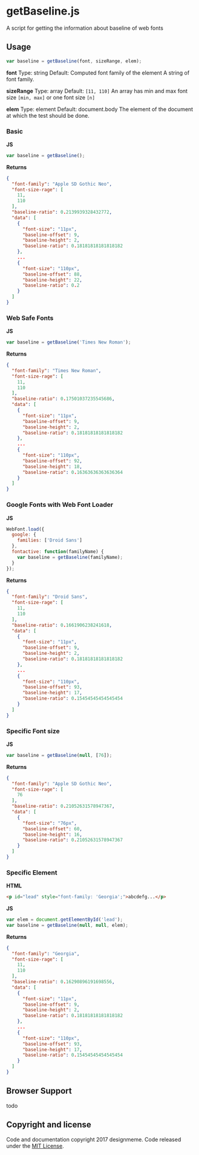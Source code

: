 # getBaseline.js
A script for getting the information about baseline of web fonts

## Usage
```javascript
var baseline = getBaseline(font, sizeRange, elem);
```
**font**
Type: string
Default: Computed font family of the element
A string of font family.

**sizeRange**
Type: array
Default: `[11, 110]`
An array has min and max font size `[min, max]` or one font size `[n]`

**elem**
Type: element
Default: document.body
The element of the document at which the test should be done.

### Basic
**JS**
```javascript
var baseline = getBaseline();
```
**Returns**
```json
{
  "font-family": "Apple SD Gothic Neo",
  "font-size-rage": [
    11,
    110
  ],
  "baseline-ratio": 0.2139939328432772,
  "data": [
    {
      "font-size": "11px",
      "baseline-offset": 9,
      "baseline-height": 2,
      "baseline-ratio": 0.18181818181818182
    },
    ...
    {
      "font-size": "110px",
      "baseline-offset": 88,
      "baseline-height": 22,
      "baseline-ratio": 0.2
    }
  ]
}
```

### Web Safe Fonts
**JS**
```javascript
var baseline = getBaseline('Times New Roman');
```
**Returns**
```json
{
  "font-family": "Times New Roman",
  "font-size-rage": [
    11,
    110
  ],
  "baseline-ratio": 0.17501037235545686,
  "data": [
    {
      "font-size": "11px",
      "baseline-offset": 9,
      "baseline-height": 2,
      "baseline-ratio": 0.18181818181818182
    },
    ...
    {
      "font-size": "110px",
      "baseline-offset": 92,
      "baseline-height": 18,
      "baseline-ratio": 0.16363636363636364
    }
  ]
}
```

### Google Fonts with Web Font Loader
**JS**
```javascript
WebFont.load({
  google: {
    families: ['Droid Sans']
  },
  fontactive: function(familyName) {
    var baseline = getBaseline(familyName);
  }
});
```
**Returns**
```json
{
  "font-family": "Droid Sans",
  "font-size-rage": [
    11,
    110
  ],
  "baseline-ratio": 0.1661906238241618,
  "data": [
    {
      "font-size": "11px",
      "baseline-offset": 9,
      "baseline-height": 2,
      "baseline-ratio": 0.18181818181818182
    },
    ...
    {
      "font-size": "110px",
      "baseline-offset": 93,
      "baseline-height": 17,
      "baseline-ratio": 0.15454545454545454
    }
  ]
}
```

### Specific Font size
**JS**
```javascript
var baseline = getBaseline(null, [76]);
```
**Returns**
```json
{
  "font-family": "Apple SD Gothic Neo",
  "font-size-rage": [
    76
  ],
  "baseline-ratio": 0.21052631578947367,
  "data": [
    {
      "font-size": "76px",
      "baseline-offset": 60,
      "baseline-height": 16,
      "baseline-ratio": 0.21052631578947367
    }
  ]
}
```

### Specific Element
**HTML**
```html
<p id="lead" style="font-family: 'Georgia';">abcdefg...</p>
```
**JS**
```javascript
var elem = document.getElementById('lead');
var baseline = getBaseline(null, null, elem);
```
**Returns**
```json
{
  "font-family": "Georgia",
  "font-size-rage": [
    11,
    110
  ],
  "baseline-ratio": 0.16290896191698556,
  "data": [
    {
      "font-size": "11px",
      "baseline-offset": 9,
      "baseline-height": 2,
      "baseline-ratio": 0.18181818181818182
    },
    ...
    {
      "font-size": "110px",
      "baseline-offset": 93,
      "baseline-height": 17,
      "baseline-ratio": 0.15454545454545454
    }
  ]
}
```

## Browser Support
todo

## Copyright and license

Code and documentation copyright 2017 designmeme. Code released under the [MIT License](LICENSE).